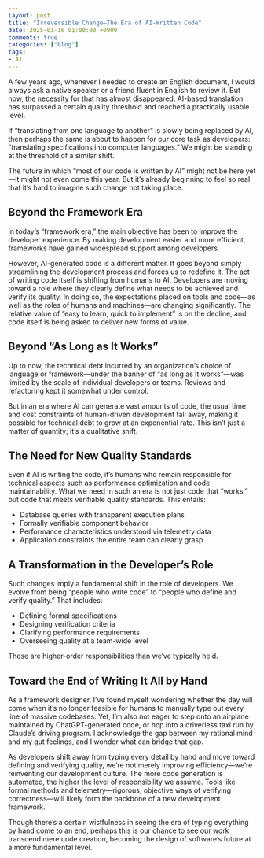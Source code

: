 ```yaml
---
layout: post
title: "Irreversible Change—The Era of AI-Written Code"
date: 2025-01-16 01:00:00 +0900
comments: true
categories: ["blog"]
tags:
- AI
---
```


A few years ago, whenever I needed to create an English document, I would always ask a native speaker or a friend fluent in English to review it. But now, the necessity for that has almost disappeared. AI-based translation has surpassed a certain quality threshold and reached a practically usable level.

If “translating from one language to another” is slowly being replaced by AI, then perhaps the same is about to happen for our core task as developers: “translating specifications into computer languages.” We might be standing at the threshold of a similar shift.

The future in which “most of our code is written by AI” might not be here yet—it might not even come this year. But it’s already beginning to feel so real that it’s hard to imagine such change not taking place.


## Beyond the Framework Era

In today’s “framework era,” the main objective has been to improve the developer experience. By making development easier and more efficient, frameworks have gained widespread support among developers.

However, AI-generated code is a different matter. It goes beyond simply streamlining the development process and forces us to redefine it. The act of writing code itself is shifting from humans to AI. Developers are moving toward a role where they clearly define what needs to be achieved and verify its quality. In doing so, the expectations placed on tools and code—as well as the roles of humans and machines—are changing significantly. The relative value of “easy to learn, quick to implement” is on the decline, and code itself is being asked to deliver new forms of value.

## Beyond “As Long as It Works”

Up to now, the technical debt incurred by an organization’s choice of language or framework—under the banner of “as long as it works”—was limited by the scale of individual developers or teams. Reviews and refactoring kept it somewhat under control.

But in an era where AI can generate vast amounts of code, the usual time and cost constraints of human-driven development fall away, making it possible for technical debt to grow at an exponential rate. This isn’t just a matter of quantity; it’s a qualitative shift.

## The Need for New Quality Standards

Even if AI is writing the code, it’s humans who remain responsible for technical aspects such as performance optimization and code maintainability. What we need in such an era is not just code that “works,” but code that meets verifiable quality standards. This entails:

- Database queries with transparent execution plans
- Formally verifiable component behavior
- Performance characteristics understood via telemetry data
- Application constraints the entire team can clearly grasp

## A Transformation in the Developer’s Role

Such changes imply a fundamental shift in the role of developers. We evolve from being “people who write code” to “people who define and verify quality.” That includes:

- Defining formal specifications
- Designing verification criteria
- Clarifying performance requirements
- Overseeing quality at a team-wide level

These are higher-order responsibilities than we’ve typically held.

## Toward the End of Writing It All by Hand

As a framework designer, I’ve found myself wondering whether the day will come when it’s no longer feasible for humans to manually type out every line of massive codebases. Yet, I’m also not eager to step onto an airplane maintained by ChatGPT-generated code, or hop into a driverless taxi run by Claude’s driving program. I acknowledge the gap between my rational mind and my gut feelings, and I wonder what can bridge that gap.

As developers shift away from typing every detail by hand and move toward defining and verifying quality, we’re not merely improving efficiency—we’re reinventing our development culture. The more code generation is automated, the higher the level of responsibility we assume. Tools like formal methods and telemetry—rigorous, objective ways of verifying correctness—will likely form the backbone of a new development framework.

Though there’s a certain wistfulness in seeing the era of typing everything by hand come to an end, perhaps this is our chance to see our work transcend mere code creation, becoming the design of software’s future at a more fundamental level.
